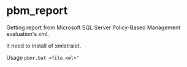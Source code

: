# pbm_report
Getting report from Microsoft SQL Server Policy-Based Management evaluation's xml.

It need to install of xmlstralet.

Usage ```pbmr.bat <file.xml>"```
